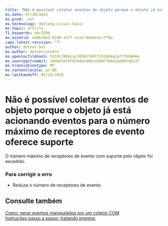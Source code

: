 ```yaml
---
title: "Não é possível coletar eventos de objeto porque o objeto já está acionando eventos para o número máximo de receptores de evento oferece suporte"
ms.date: 07/20/2015
ms.prod: .net
ms.technology: devlang-visual-basic
ms.topic: article
f1_keywords: vbrID96
ms.assetid: e40b19a2-8100-43ff-a1a4-0ddee3cc7f9a
caps.latest.revision: "7"
author: dotnet-bot
ms.author: dotnetcontent
ms.openlocfilehash: 532dc70b6cac70561f49ff2518d4a3afffbb646e
ms.sourcegitcommit: c0dd436f6f8f44dc80dc43b07f6841a00b74b23f
ms.translationtype: MT
ms.contentlocale: pt-BR
ms.lasthandoff: 01/19/2018
---
```

# <a name="unable-to-sink-events-of-object-because-the-object-is-already-firing-events-to-the-maximum-number-of-event-receivers-it-supports"></a>Não é possível coletar eventos de objeto porque o objeto já está acionando eventos para o número máximo de receptores de evento oferece suporte
O número máximo de receptores de evento com suporte pelo objeto foi excedido.  
  
### <a name="to-correct-the-error"></a>Para corrigir o erro  
  
-   Reduza o número de receptores de evento.  
  
## <a name="see-also"></a>Consulte também  
 [Como: gerar eventos manipulados por um coletor COM](http://msdn.microsoft.com/library/7c9944b2-e951-4c3e-a0a1-59b2ae37d7fd)  
 [Instruções passo a passo: tratando eventos](../../visual-basic/programming-guide/language-features/events/walkthrough-handling-events.md)
